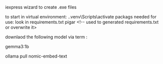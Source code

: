 iexpress wizard to create .exe files

to start in virtual environment:
.\.venv\Scripts\activate
packags needed for use: 
look in requirements.txt <!-- pip install -r requirements.txt -->
pigar <!-- used to generated requirements.txt or overwrite it>

downlaod the following model via term : 

gemma3:1b

ollama pull nomic-embed-text